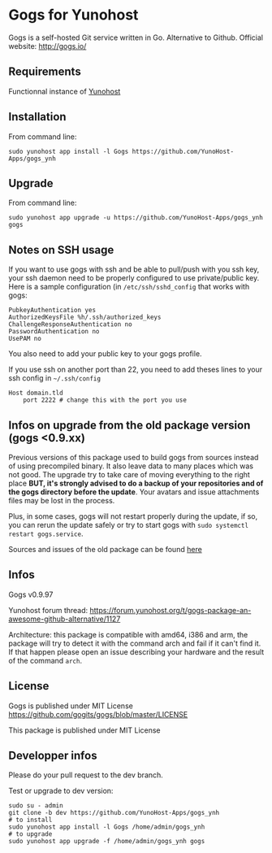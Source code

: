 Gogs for Yunohost
=================

Gogs is a self-hosted Git service written in Go. Alternative to Github.
Official website: <http://gogs.io/>

Requirements
------------

Functionnal instance of [Yunohost](https://yunohost.org/#/)

Installation
------------

From command line:

`sudo yunohost app install -l Gogs https://github.com/YunoHost-Apps/gogs_ynh`

Upgrade
-------
From command line:

`sudo yunohost app upgrade -u https://github.com/YunoHost-Apps/gogs_ynh gogs`

Notes on SSH usage
------------------

If you want to use gogs with ssh and be able to pull/push with you ssh key, your ssh daemon need to be properly configured to use private/public key. Here is a sample configuration (in `/etc/ssh/sshd_config` that works with gogs:

```
PubkeyAuthentication yes
AuthorizedKeysFile %h/.ssh/authorized_keys
ChallengeResponseAuthentication no
PasswordAuthentication no
UsePAM no
```
You also need to add your public key to your gogs profile.

If you use ssh on another port than 22, you need to add theses lines to your ssh config in `~/.ssh/config`
```
Host domain.tld
    port 2222 # change this with the port you use
```

Infos on upgrade from the old package version (gogs <0.9.xx)
-------
Previous versions of this package used to build gogs from sources instead of using precompiled binary. It also leave data to many places which was not good. The upgrade try to take care of moving everything to the right place **BUT, it's strongly advised to do a backup of your repositories and of the gogs directory before the update**. Your avatars and issue attachments files may be lost in the process.

Plus, in some cases, gogs will not restart properly during the update, if so, you can rerun the update safely or try to start gogs with `sudo systemctl restart gogs.service`.

Sources and issues of the old package can be found [here](https://github.com/YunoHost-Apps/gogs_ynh_old/)

Infos
-----
Gogs v0.9.97

Yunohost forum thread: https://forum.yunohost.org/t/gogs-package-an-awesome-github-alternative/1127

Architecture: this package is compatible with amd64, i386 and arm, the package will try to detect it with the command arch and fail if it can't find it. If that happen please open an issue describing your hardware and the result of the command `arch`.

License
-------

Gogs is published under MIT License
https://github.com/gogits/gogs/blob/master/LICENSE

This package is published under MIT License


Developper infos
----------------

Please do your pull request to the dev branch.

Test or upgrade to dev version:
```
sudo su - admin
git clone -b dev https://github.com/YunoHost-Apps/gogs_ynh
# to install
sudo yunohost app install -l Gogs /home/admin/gogs_ynh
# to upgrade
sudo yunohost app upgrade -f /home/admin/gogs_ynh gogs

```
